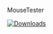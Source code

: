 MouseTester

[![Downloads](https://img.shields.io/github/downloads/deaglebullet/MouseTester/total.svg)](https://github.com/deaglebullet/MouseTester/releases)

